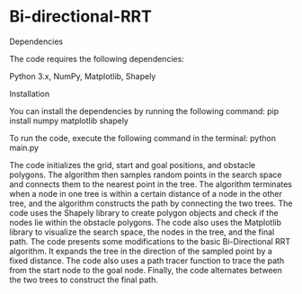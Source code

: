 # Bi-directional-RRT

Dependencies

The code requires the following dependencies:

Python 3.x, 
NumPy, 
Matplotlib, 
Shapely

Installation

You can install the dependencies by running the following command:
  pip install numpy matplotlib shapely

To run the code, execute the following command in the terminal:
  python main.py

The code initializes the grid, start and goal positions, and obstacle polygons. 
The algorithm then samples random points in the search space and connects them to the nearest point in the tree. 
The algorithm terminates when a node in one tree is within a certain distance of a node in the other tree, and the algorithm constructs the path by connecting the two trees.
The code uses the Shapely library to create polygon objects and check if the nodes lie within the obstacle polygons. 
The code also uses the Matplotlib library to visualize the search space, the nodes in the tree, and the final path.
The code presents some modifications to the basic Bi-Directional RRT algorithm. 
It expands the tree in the direction of the sampled point by a fixed distance. 
The code also uses a path tracer function to trace the path from the start node to the goal node. 
Finally, the code alternates between the two trees to construct the final path.
